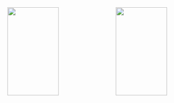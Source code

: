 <a href="https://github.com/whjin/docs">
  <img align="left"
    src="https://github-readme-stats.vercel.app/api?username=whjin&count_private=true&show_icons=true&theme=radical" width="48%" height="200"/>
</a>
<a href="https://github.com/whjin/docs">
  <img align="left"
    src="https://github-readme-stats.vercel.app/api/top-langs/?username=whjin&layout=compact&theme=radical" width="48%" height="200"/>
</a>